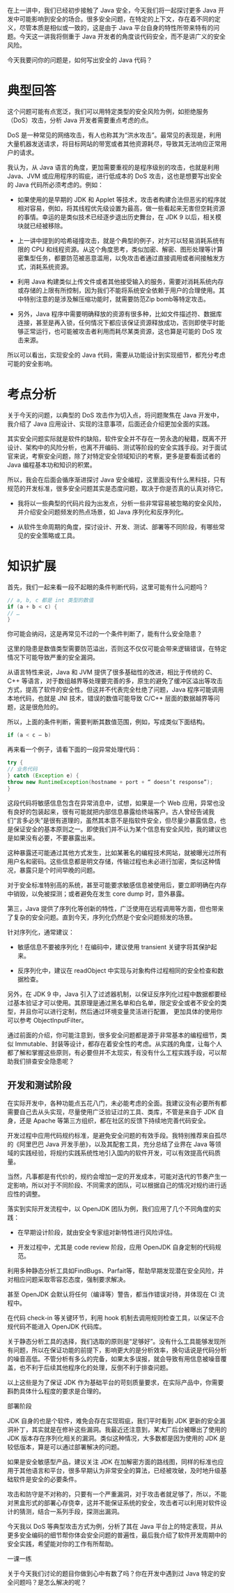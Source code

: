 在上一讲中，我们已经初步接触了 Java 安全，今天我们将一起探讨更多 Java 开发中可能影响到安全的场合。很多安全问题，在特定的上下文，存在着不同的定义，尽管本质是相似或一致的，这是由于 Java 平台自身的特性所带来特有的问题。今天这一讲我将侧重于 Java 开发者的角度谈代码安全，而不是讲广义的安全风险。

今天我要问你的问题是，如何写出安全的 Java 代码？

# 典型回答

这个问题可能有点宽泛，我们可以用特定类型的安全风险为例，如拒绝服务（DoS）攻击，分析 Java 开发者需要重点考虑的点。

DoS 是一种常见的网络攻击，有人也称其为“洪水攻击”。最常见的表现是，利用大量机器发送请求，将目标网站的带宽或者其他资源耗尽，导致其无法响应正常用户的请求。

我认为，从 Java 语言的角度，更加需要重视的是程序级别的攻击，也就是利用 Java、JVM 或应用程序的瑕疵，进行低成本的 DoS 攻击，这也是想要写出安全的 Java 代码所必须考虑的。例如：

* 如果使用的是早期的 JDK 和 Applet 等技术，攻击者构建合法但恶劣的程序就相对容易，例如，将其线程优先级设置为最高，做一些看起来无害但空耗资源的事情。幸运的是类似技术已经逐步退出历史舞台，在 JDK 9 以后，相关模块就已经被移除。

* 上一讲中提到的哈希碰撞攻击，就是个典型的例子，对方可以轻易消耗系统有限的 CPU 和线程资源。从这个角度思考，类似加密、解密、图形处理等计算密集型任务，都要防范被恶意滥用，以免攻击者通过直接调用或者间接触发方式，消耗系统资源。

* 利用 Java 构建类似上传文件或者其他接受输入的服务，需要对消耗系统内存或存储的上限有所控制，因为我们不能将系统安全依赖于用户的合理使用。其中特别注意的是涉及解压缩功能时，就需要防范Zip bomb等特定攻击。

* 另外，Java 程序中需要明确释放的资源有很多种，比如文件描述符、数据库连接，甚至是再入锁，任何情况下都应该保证资源释放成功，否则即使平时能够正常运行，也可能被攻击者利用而耗尽某类资源，这也算是可能的 DoS 攻击来源。

所以可以看出，实现安全的 Java 代码，需要从功能设计到实现细节，都充分考虑可能的安全影响。

# 考点分析

关于今天的问题，以典型的 DoS 攻击作为切入点，将问题聚焦在 Java 开发中，我介绍了 Java 应用设计、实现的注意事项，后面还会介绍更加全面的实践。

其实安全问题实际就是软件的缺陷，软件安全并不存在一劳永逸的秘籍，既离不开设计、架构中的风险分析，也离不开编码、测试等阶段的安全实践手段。对于面试官来说，考察安全问题，除了对特定安全领域知识的考察，更多是要看面试者的 Java 编程基本功和知识的积累。

所以，我会在后面会循序渐进探讨 Java 安全编程，这里面没有什么黑科技，只有规范的开发标准，很多安全问题其实是态度问题，取决于你是否真的认真对待它。

* 我将以一些典型的代码片段为出发点，分析一些非常容易被忽略的安全风险，并介绍安全问题频发的热点场景，如 Java 序列化和反序列化。

* 从软件生命周期的角度，探讨设计、开发、测试、部署等不同阶段，有哪些常见的安全策略或工具。

# 知识扩展

首先，我们一起来看一段不起眼的条件判断代码，这里可能有什么问题吗？

```java
// a, b, c 都是 int 类型的数值
if (a + b < c) {
// …
}
```

你可能会纳闷，这是再常见不过的一个条件判断了，能有什么安全隐患？

这里的隐患是数值类型需要防范溢出，否则这不仅仅可能会带来逻辑错误，在特定情况下可能导致严重的安全漏洞。

从语言特性来说，Java 和 JVM 提供了很多基础性的改进，相比于传统的 C、C++ 等语言，对于数组越界等处理要完善的多，原生的避免了缓冲区溢出等攻击方式，提高了软件的安全性。但这并不代表完全杜绝了问题，Java 程序可能调用本地代码，也就是 JNI 技术，错误的数值可能导致 C/C++ 层面的数据越界等问题，这是很危险的。

所以，上面的条件判断，需要判断其数值范围，例如，写成类似下面结构。

```java
if (a < c – b)
```

再来看一个例子，请看下面的一段异常处理代码：

```java
try {
// 业务代码
} catch (Exception e) {
throw new RuntimeException(hostname + port + “ doesn’t response”);
}
```

这段代码将敏感信息包含在异常消息中，试想，如果是一个 Web 应用，异常也没有良好的包装起来，很有可能就把内部信息暴露给终端客户。古人曾经告诫我们“言多必失”是很有道理的，虽然其本意不是指软件安全，但尽量少暴露信息，也是保证安全的基本原则之一。即使我们并不认为某个信息有安全风险，我的建议也是如果没有必要，不要暴露出来。

这种暴露还可能通过其他方式发生，比如某著名的编程技术网站，就被曝光过所有用户名和密码。这些信息都是明文存储，传输过程也未必进行加密，类似这种情况，暴露只是个时间早晚的问题。

对于安全标准特别高的系统，甚至可能要求敏感信息被使用后，要立即明确在内存中销毁，以免被探测；或者避免在发生 core dump 时，意外暴露。

第三，Java 提供了序列化等创新的特性，广泛使用在远程调用等方面，但也带来了复杂的安全问题。直到今天，序列化仍然是个安全问题频发的场景。

针对序列化，通常建议：

* 敏感信息不要被序列化！在编码中，建议使用 transient 关键字将其保护起来。

* 反序列化中，建议在 readObject 中实现与对象构件过程相同的安全检查和数据检查。

另外，在 JDK 9 中，Java 引入了过滤器机制，以保证反序列化过程中数据都要经过基本验证才可以使用。其原理是通过黑名单和白名单，限定安全或者不安全的类型，并且你可以进行定制，然后通过环境变量灵活进行配置， 更加具体的使用你可以参考 ObjectInputFilter。

通过前面的介绍，你可能注意到，很多安全问题都是源于非常基本的编程细节，类似 Immutable、封装等设计，都存在着安全性的考虑。从实践的角度，让每个人都了解和掌握这些原则，有必要但并不太现实，有没有什么工程实践手段，可以帮助我们排查安全隐患呢？

## 开发和测试阶段

在实际开发中，各种功能点五花八门，未必能考虑的全面。我建议没有必要所有都需要自己去从头实现，尽量使用广泛验证过的工具、类库，不管是来自于 JDK 自身，还是 Apache 等第三方组织，都在社区的反馈下持续地完善代码安全。

开发过程中应用代码规约标准，是避免安全问题的有效手段。我特别推荐来自孤尽的《阿里巴巴 Java 开发手册》，以及其配套工具，充分总结了业界在 Java 等领域的实践经验，将规约实践系统性地引入国内的软件开发，可以有效提高代码质量。

当然，凡事都是有代价的，规约会增加一定的开发成本，可能对迭代的节奏产生一定影响，所以对于不同阶段、不同需求的团队，可以根据自己的情况对规约进行适应性的调整。

落实到实际开发流程中，以 OpenJDK 团队为例，我们应用了几个不同角度的实践：

* 在早期设计阶段，就由安全专家组对新特性进行风险评估。

* 开发过程中，尤其是 code review 阶段，应用 OpenJDK 自身定制的代码规范。

利用多种静态分析工具如FindBugs、Parfait等，帮助早期发现潜在安全风险，并对相应问题采取零容忍态度，强制要求解决。

甚至 OpenJDK 会默认将任何（编译等）警告，都当作错误对待，并体现在 CI 流程中。

在代码 check-in 等关键环节，利用 hook 机制去调用规则检查工具，以保证不合规代码不能进入 OpenJDK 代码库。

关于静态分析工具的选择，我们选取的原则是“足够好”。没有什么工具能够发现所有问题，所以在保证功能的前提下，影响更大的是分析效率，换句话说是代码分析的噪音高低。不管分析有多么的完备，如果太多误报，就会导致有用信息被噪音覆盖，也不利于后续其他程序化的处理，反倒不利于排查问题。

以上这些是为了保证 JDK 作为基础平台的苛刻质量要求，在实际产品中，你需要斟酌具体什么程度的要求是合理的。

部署阶段

JDK 自身的也是个软件，难免会存在实现瑕疵，我们平时看到 JDK 更新的安全漏洞补丁，其实就是在修补这些漏洞。我最近还注意到，某大厂后台被曝出了使用的 JDK 版本存在序列化相关的漏洞。类似这种情况，大多数都是因为使用的 JDK 是较低版本，算是可以通过部署解决的问题。

如果是安全敏感型产品，建议关注 JDK 在加解密方面的路线图，同样的标准也应用于其他语言和平台，很多早期认为非常安全的算法，已经被攻破，及时地升级基础软件是安全的必要条件。

攻击和防守是不对称的，只要有一个严重漏洞，对于攻击者就足够了，所以，不能对黑盒形式的部署心存侥幸，这并不能保证系统的安全，攻击者可以利用对软件设计的猜测，结合一系列手段，探测出漏洞。

今天我以 DoS 等典型攻击方式为例，分析了其在 Java 平台上的特定表现，并从更多安全编码的细节帮你体会安全问题的普遍性，最后我介绍了软件开发周期中的安全实践，希望能对你的工作有所帮助。

一课一练

关于今天我们讨论的题目你做到心中有数了吗？你在开发中遇到过 Java 特定的安全问题吗？是怎么解决的呢？

